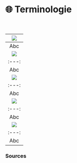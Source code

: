 # 🌐 Terminologie

  
### &nbsp;

|![](links/index-definitions/links/3-Terminologie_resized.gif) |
|:---:|
| Abc |
|![](links/index-definitions/links/3-Terminologie30.jpg) |
|:---:|
| Abc |
|![](links/index-definitions/links/3-Terminologie31.gif) |
|:---:|
| Abc |
|![](links/index-definitions/links/3-Terminologie34.jpg) |
|:---:|
| Abc |
|![](links/index-definitions/links/3-Terminologie35.gif) |
|:---:|
| Abc |


### Sources

<!-- - **Prénom Nom**  
  *Titre*, 0000 -->

<!-- [^1]: Adrian Frutiger, *Type, Sign, Symbol*, 1980 -->

